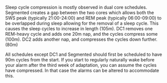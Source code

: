 Sleep cycle compression is mostly observed in dual core schedules. Segmented creates a gap between the two cores which allows both the SWS peak (typically 21:00-24:00) and REM peak (typically 06:00-09:00) to be overlapped during sleep allowing for the removal of a sleep cycle. This causes the sleep cycles to increase in length (105m). DC1 removes one REM-heavy cycle and adds one 20m nap, and the cycles compress some (100m). DC2 adds another nap, and compresses the cycles down further. (80m)

All schedules except DC1 and Segmented should first be scheduled to have 90m cycles from the start. If you start to regularly naturally wake before your alarm after the third week of adaptation, you can assume the cycles have compressed. In that case the alarms can be altered to accommodate this.